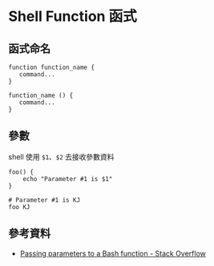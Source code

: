 # Shell Function 函式

## 函式命名

```shell
function function_name {
   command...
}
```

```shell
function_name () {
   command...
}
```

## 參數

shell 使用 `$1`、`$2` 去接收參數資料

```shell
foo() {
    echo "Parameter #1 is $1"
}
```

```shell
# Parameter #1 is KJ
foo KJ
```

## 參考資料
* [Passing parameters to a Bash function - Stack Overflow](https://stackoverflow.com/questions/6212219/passing-parameters-to-a-bash-function)
